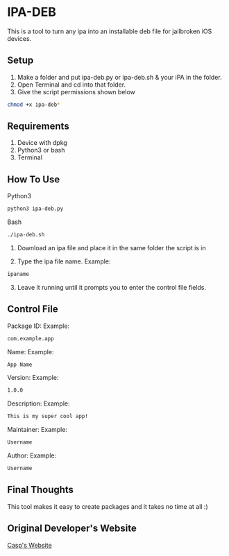 # IPA-DEB

This is a tool to turn any ipa into an installable deb file for jailbroken iOS devices.

## Setup

1. Make a folder and put ipa-deb.py or ipa-deb.sh & your iPA in the folder.
2. Open Terminal and cd into that folder.
3. Give the script permissions shown below
```bash
chmod +x ipa-deb*
```

## Requirements

1. Device with dpkg 
2. Python3 or bash
3. Terminal

## How To Use

Python3
```bash
python3 ipa-deb.py
```
Bash
```bash
./ipa-deb.sh
```

1. Download an ipa file and place it in the same folder the script is in

2. Type the ipa file name.
Example:
```bash
ipaname
```
3. Leave it running until it prompts you to enter the control file fields.

## Control File
Package ID:
Example:
```bash
com.example.app
```
Name:
Example:
```bash
App Name
```
Version:
Example:
```bash
1.0.0
```
Description:
Example:
```bash
This is my super cool app!
```
Maintainer:
Example:
```bash
Username
```
Author:
Example:
```bash
Username
```

## Final Thoughts

This tool makes it easy to create packages and it takes no time at all :)


## Original Developer's Website

[Casp's Website](https://casp.dev)
